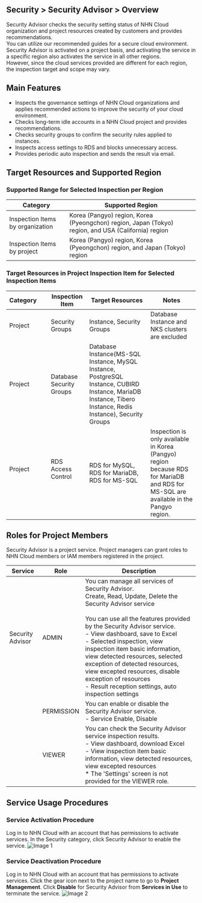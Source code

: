 ## Security > Security Advisor > Overview

Security Advisor checks the security setting status of NHN Cloud organization and project resources created by customers and provides recommendations. <br> You can utilize our recommended guides for a secure cloud environment.<br>Security Advisor is activated on a project basis, and activating the service in a specific region also activates the service in all other regions.<br>However, since the cloud services provided are different for each region, the inspection target and scope may vary.

## Main Features
* Inspects the governance settings of NHN Cloud organizations and applies recommended actions to improve the security of your cloud environment.
* Checks long-term idle accounts in a NHN Cloud project and provides recommendations.
* Checks security groups to confirm the security rules applied to instances.
* Inspects access settings to RDS and blocks unnecessary access.
* Provides periodic auto inspection and sends the result via email.

## Target Resources and Supported Region
### Supported Range for Selected Inspection per Region
|Category|Supported Region|
|---|---|
|Inspection Items by organization|Korea (Pangyo) region, Korea (Pyeongchon) region, Japan (Tokyo) region, and USA (California) region|
|Inspection Items by project|Korea (Pangyo) region, Korea (Pyeongchon) region, and Japan (Tokyo) region|

### Target Resources in Project Inspection Item for Selected Inspection Items
|Category&nbsp;&nbsp;&nbsp;&nbsp;&nbsp;|Inspection Item|Target Resources|Notes|
|---|---|---|---|
|Project &nbsp;&nbsp;&nbsp;&nbsp;&nbsp; |Security Groups|Instance, Security Groups|Database Instance and NKS clusters are excluded|
|Project &nbsp;&nbsp;&nbsp;&nbsp;&nbsp;|Database Security Groups|Database Instance(MS-SQL Instance, MySQL Instance, PostgreSQL Instance, CUBIRD Instance, MariaDB Instance, Tibero Instance, Redis Instance), Security Groups|
|Project &nbsp;&nbsp;&nbsp;&nbsp;&nbsp;&nbsp;&nbsp;&nbsp;&nbsp;&nbsp; |RDS Access Control &nbsp;&nbsp;&nbsp;&nbsp;&nbsp;&nbsp;&nbsp;&nbsp;&nbsp;&nbsp;|RDS for MySQL, RDS for MariaDB, RDS for MS-SQL|Inspection is only available in Korea (Pangyo) region because RDS for MariaDB and RDS for MS-SQL are available in the Pangyo region.|

## Roles for Project Members

Security Advisor is a project service.
Project managers can grant roles to NHN Cloud members or IAM members registered in the project.

|Service|Role|Description |
|---|---|---|
|Security Advisor|ADMIN|You can manage all services of Security Advisor.<br> Create, Read, Update, Delete the Security Advisor service<br><br>You can use all the features provided by the Security Advisor service.<br>- View dashboard, save to Excel<br>- Selected inspection, view inspection item basic information, view detected resources, selected exception of detected resources, view excepted resources, disable exception of resources<br>- Result reception settings, auto inspection settings|
||PERMISSION|You can enable or disable the Security Advisor service.<br>- Service Enable, Disable|
||VIEWER|You can check the Security Advisor service inspection results.<br>- View dashboard, download Excel<br>- View inspection item basic information, view detected resources, view excepted resources<br>\* The 'Settings' screen is not provided for the VIEWER role.|

## Service Usage Procedures
### Service Activation Procedure
Log in to NHN Cloud with an account that has permissions to activate services. In the Security category, click Security Advisor to enable the service.
![Image 1](https://kr1-api-object-storage.nhncloudservice.com/v1/AUTH_2acdfabf4efe4efc8a04c00b348110c9/cdn_origin/prod_securityadvisor/overview_en_01.png)

### Service Deactivation Procedure
Log in to NHN Cloud with an account that has permissions to activate services. Click the gear icon next to the project name to go to **Project Management**.
Click **Disable** for Security Advisor from **Services in Use** to terminate the service.
![Image 2](https://kr1-api-object-storage.nhncloudservice.com/v1/AUTH_2acdfabf4efe4efc8a04c00b348110c9/cdn_origin/prod_securityadvisor/overview_en_02.png)
